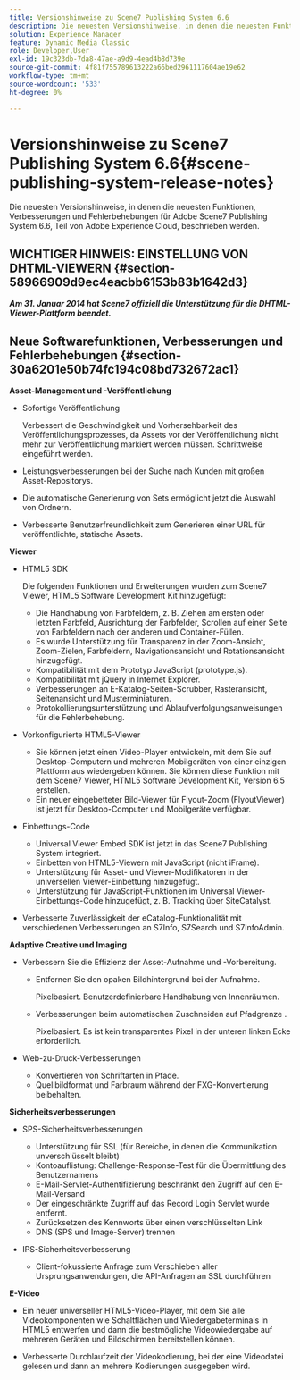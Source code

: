```yaml
---
title: Versionshinweise zu Scene7 Publishing System 6.6
description: Die neuesten Versionshinweise, in denen die neuesten Funktionen, Verbesserungen und Fehlerbehebungen für Adobe Scene7 Publishing System 6.6 beschrieben werden, das Teil der Adobe Experience Manager-Lösung in Adobe Experience Cloud ist.
solution: Experience Manager
feature: Dynamic Media Classic
role: Developer,User
exl-id: 19c323db-7da8-47ae-a9d9-4ead4b8d739e
source-git-commit: 4f81f755789613222a66bed2961117604ae19e62
workflow-type: tm+mt
source-wordcount: '533'
ht-degree: 0%

---
```


# Versionshinweise zu Scene7 Publishing System 6.6{#scene-publishing-system-release-notes}

Die neuesten Versionshinweise, in denen die neuesten Funktionen, Verbesserungen und Fehlerbehebungen für Adobe Scene7 Publishing System 6.6, Teil von Adobe Experience Cloud, beschrieben werden.

## WICHTIGER HINWEIS: EINSTELLUNG VON DHTML-VIEWERN {#section-58966909d9ec4eacbb6153b83b1642d3}

***Am 31. Januar 2014 hat Scene7 offiziell die Unterstützung für die DHTML-Viewer-Plattform beendet.***

## Neue Softwarefunktionen, Verbesserungen und Fehlerbehebungen {#section-30a6201e50b74fc194c08bd732672ac1}

**Asset-Management und -Veröffentlichung**

* Sofortige Veröffentlichung

  Verbessert die Geschwindigkeit und Vorhersehbarkeit des Veröffentlichungsprozesses, da Assets vor der Veröffentlichung nicht mehr zur Veröffentlichung markiert werden müssen. Schrittweise eingeführt werden.

* Leistungsverbesserungen bei der Suche nach Kunden mit großen Asset-Repositorys.
* Die automatische Generierung von Sets ermöglicht jetzt die Auswahl von Ordnern.
* Verbesserte Benutzerfreundlichkeit zum Generieren einer URL für veröffentlichte, statische Assets.

**Viewer**

* HTML5 SDK

  Die folgenden Funktionen und Erweiterungen wurden zum Scene7 Viewer, HTML5 Software Development Kit hinzugefügt:

   * Die Handhabung von Farbfeldern, z. B. Ziehen am ersten oder letzten Farbfeld, Ausrichtung der Farbfelder, Scrollen auf einer Seite von Farbfeldern nach der anderen und Container-Füllen.
   * Es wurde Unterstützung für Transparenz in der Zoom-Ansicht, Zoom-Zielen, Farbfeldern, Navigationsansicht und Rotationsansicht hinzugefügt.
   * Kompatibilität mit dem Prototyp JavaScript (prototype.js).
   * Kompatibilität mit jQuery in Internet Explorer.
   * Verbesserungen an E-Katalog-Seiten-Scrubber, Rasteransicht, Seitenansicht und Musterminiaturen.
   * Protokollierungsunterstützung und Ablaufverfolgungsanweisungen für die Fehlerbehebung.

* Vorkonfigurierte HTML5-Viewer

   * Sie können jetzt einen Video-Player entwickeln, mit dem Sie auf Desktop-Computern und mehreren Mobilgeräten von einer einzigen Plattform aus wiedergeben können. Sie können diese Funktion mit dem Scene7 Viewer, HTML5 Software Development Kit, Version 6.5 erstellen.
   * Ein neuer eingebetteter Bild-Viewer für Flyout-Zoom (FlyoutViewer) ist jetzt für Desktop-Computer und Mobilgeräte verfügbar.

* Einbettungs-Code

   * Universal Viewer Embed SDK ist jetzt in das Scene7 Publishing System integriert.
   * Einbetten von HTML5-Viewern mit JavaScript (nicht iFrame).
   * Unterstützung für Asset- und Viewer-Modifikatoren in der universellen Viewer-Einbettung hinzugefügt.
   * Unterstützung für JavaScript-Funktionen im Universal Viewer-Einbettungs-Code hinzugefügt, z. B. Tracking über SiteCatalyst.

* Verbesserte Zuverlässigkeit der eCatalog-Funktionalität mit verschiedenen Verbesserungen an S7Info, S7Search und S7InfoAdmin.

**Adaptive Creative und Imaging**

* Verbessern Sie die Effizienz der Asset-Aufnahme und -Vorbereitung.

   * Entfernen Sie den opaken Bildhintergrund bei der Aufnahme.

     Pixelbasiert. Benutzerdefinierbare Handhabung von Innenräumen.
   * Verbesserungen beim automatischen Zuschneiden auf Pfadgrenze .

     Pixelbasiert. Es ist kein transparentes Pixel in der unteren linken Ecke erforderlich.

* Web-zu-Druck-Verbesserungen

   * Konvertieren von Schriftarten in Pfade.
   * Quellbildformat und Farbraum während der FXG-Konvertierung beibehalten.

**Sicherheitsverbesserungen**

* SPS-Sicherheitsverbesserungen

   * Unterstützung für SSL (für Bereiche, in denen die Kommunikation unverschlüsselt bleibt)
   * Kontoauflistung: Challenge-Response-Test für die Übermittlung des Benutzernamens
   * E-Mail-Servlet-Authentifizierung beschränkt den Zugriff auf den E-Mail-Versand
   * Der eingeschränkte Zugriff auf das Record Login Servlet wurde entfernt.
   * Zurücksetzen des Kennworts über einen verschlüsselten Link
   * DNS (SPS und Image-Server) trennen

* IPS-Sicherheitsverbesserung

   * Client-fokussierte Anfrage zum Verschieben aller Ursprungsanwendungen, die API-Anfragen an SSL durchführen

**E-Video**

* Ein neuer universeller HTML5-Video-Player, mit dem Sie alle Videokomponenten wie Schaltflächen und Wiedergabeterminals in HTML5 entwerfen und dann die bestmögliche Videowiedergabe auf mehreren Geräten und Bildschirmen bereitstellen können.

* Verbesserte Durchlaufzeit der Videokodierung, bei der eine Videodatei gelesen und dann an mehrere Kodierungen ausgegeben wird.
